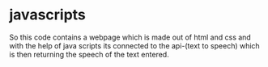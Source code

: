 # javascripts
So this code contains a webpage which is made out of html and css and with the help of java scripts its connected to the api-(text to speech) which is then returning the speech of the text entered.
